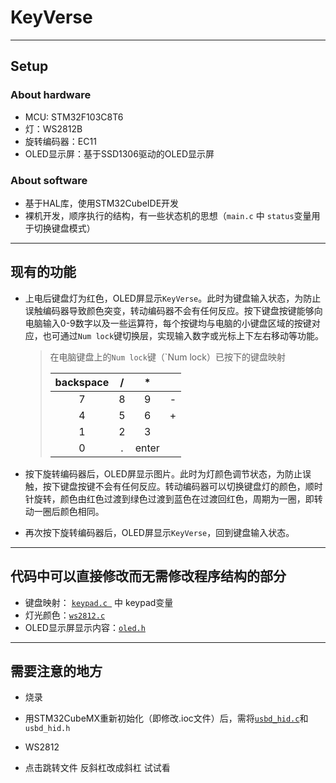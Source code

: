 # KeyVerse

---

## Setup

### About hardware

- MCU: STM32F103C8T6
- 灯：WS2812B
- 旋转编码器：EC11
- OLED显示屏：基于SSD1306驱动的OLED显示屏

### About software

- 基于HAL库，使用STM32CubeIDE开发
- 裸机开发，顺序执行的结构，有一些状态机的思想（`main.c` 中 `status`变量用于切换键盘模式）

---

## 现有的功能

- 上电后键盘灯为红色，OLED屏显示`KeyVerse`。此时为键盘输入状态，为防止误触编码器导致颜色突变，转动编码器不会有任何反应。按下键盘按键能够向电脑输入0-9数字以及一些运算符，每个按键均与电脑的小键盘区域的按键对应，也可通过`Num lock`键切换层，实现输入数字或光标上下左右移动等功能。

  > 在电脑键盘上的`Num lock`键（`Num lock）已按下的键盘映射
  >
  > | backspace |  /   |   *   |      |
  > | :-------: | :--: | :---: | :--: |
  > |     7     |  8   |   9   |  -   |
  > |     4     |  5   |   6   |  +   |
  > |     1     |  2   |   3   |      |
  > |     0     |  .   | enter |      |

- 按下旋转编码器后，OLED屏显示图片。此时为灯颜色调节状态，为防止误触，按下键盘按键不会有任何反应。转动编码器可以切换键盘灯的颜色，顺时针旋转，颜色由红色过渡到绿色过渡到蓝色在过渡回红色，周期为一圈，即转动一圈后颜色相同。

- 再次按下旋转编码器后，OLED屏显示`KeyVerse`，回到键盘输入状态。

---

## 代码中可以直接修改而无需修改程序结构的部分

- 键盘映射： [`keypad.c `](./Core/Src/keypad.c) 中 keypad变量
- 灯光颜色：[`ws2812.c`](./Core/Src/ws2812.c)
- OLED显示屏显示内容：[`oled.h`](./Core/Src/font.c) 

---

## 需要注意的地方

- 烧录
- 用STM32CubeMX重新初始化（即修改.ioc文件）后，需将[`usbd_hid.c`](.\Middlewares\ST\STM32_USB_Device_Library\Class\HID\Src)和`usbd_hid.h`
- WS2812



- 点击跳转文件 反斜杠改成斜杠 试试看


